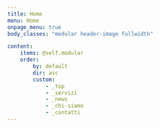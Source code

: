 ```yaml
---
title: Home
menu: Home
onpage_menu: true
body_classes: "modular header-image fullwidth"

content:
    items: @self.modular
    order:
        by: default
        dir: asc
        custom:
            - _top
            - _servizi
            - _news
            - _chi-siamo
            - _contatti
---
```



